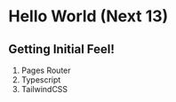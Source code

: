 <h1>Hello World (Next 13)</h1>
<h2>Getting Initial Feel!</h2>
<ol>
    <li>Pages Router</li>
    <li>Typescript</li>
    <li>TailwindCSS</li>
</ol>
